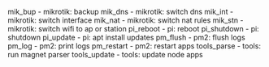 mik_bup - mikrotik: backup
mik_dns - mikrotik: switch dns
mik_int - mikrotik: switch interface
mik_nat - mikrotik: switch nat rules
mik_stn - mikrotik: switch wifi to ap or station
pi_reboot - pi: reboot
pi_shutdown - pi: shutdown
pi_update - pi: apt install updates
pm_flush - pm2: flush logs
pm_log - pm2: print logs
pm_restart - pm2: restart apps
tools_parse - tools: run magnet parser
tools_update - tools: update node apps
